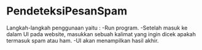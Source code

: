 # PendeteksiPesanSpam

Langkah-langkah penggunaan yaitu :
-Run program.
-Setelah masuk ke dalam UI pada website, masukkan sebuah kalimat yang ingin dicek apakah termasuk spam atau ham.
-UI akan menampilkan hasil akhir.

